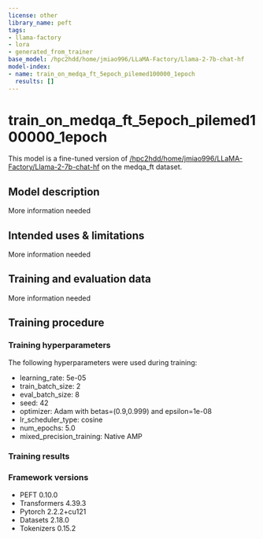 ```yaml
---
license: other
library_name: peft
tags:
- llama-factory
- lora
- generated_from_trainer
base_model: /hpc2hdd/home/jmiao996/LLaMA-Factory/Llama-2-7b-chat-hf
model-index:
- name: train_on_medqa_ft_5epoch_pilemed100000_1epoch
  results: []
---
```


<!-- This model card has been generated automatically according to the information the Trainer had access to. You
should probably proofread and complete it, then remove this comment. -->

# train_on_medqa_ft_5epoch_pilemed100000_1epoch

This model is a fine-tuned version of [/hpc2hdd/home/jmiao996/LLaMA-Factory/Llama-2-7b-chat-hf](https://huggingface.co//hpc2hdd/home/jmiao996/LLaMA-Factory/Llama-2-7b-chat-hf) on the medqa_ft dataset.

## Model description

More information needed

## Intended uses & limitations

More information needed

## Training and evaluation data

More information needed

## Training procedure

### Training hyperparameters

The following hyperparameters were used during training:
- learning_rate: 5e-05
- train_batch_size: 2
- eval_batch_size: 8
- seed: 42
- optimizer: Adam with betas=(0.9,0.999) and epsilon=1e-08
- lr_scheduler_type: cosine
- num_epochs: 5.0
- mixed_precision_training: Native AMP

### Training results



### Framework versions

- PEFT 0.10.0
- Transformers 4.39.3
- Pytorch 2.2.2+cu121
- Datasets 2.18.0
- Tokenizers 0.15.2